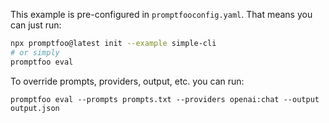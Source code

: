 This example is pre-configured in `promptfooconfig.yaml`. That means you can just run:

```bash
npx promptfoo@latest init --example simple-cli
# or simply
promptfoo eval
```

To override prompts, providers, output, etc. you can run:

```
promptfoo eval --prompts prompts.txt --providers openai:chat --output output.json
```
